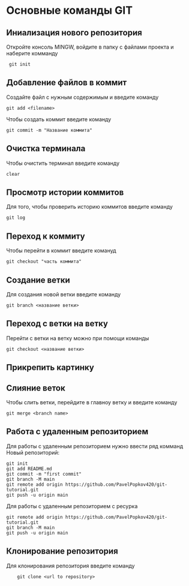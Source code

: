 # Основные команды GIT

## Иниализация нового репозитория 

Откройте консоль MINGW, войдите в папку с файлами проекта и наберите комманду 
```
 git init
```

## Добавление файлов в коммит

Создайте файл с нужным содержимым и введите команду
```
git add <filename>
```
Чтобы создать коммит введите команду
```
git commit -m "Название коммита"
```
## Очистка терминала 

Чтобы очистить терминал введите команду
```
clear
```

## Просмотр истории коммитов 

Для того, чтобы проверить историю коммитов введите команду
```
git log
```
## Переход к коммиту 

Чтобы перейти в коммит введите комануд
```
git checkout "часть коммита"
```
## Создание ветки
Для создания новой ветки введите команду
```
git branch <название ветки>
```

## Переход с ветки на ветку
Перейти с ветки на ветку можно при помощи команды
```
git checkout <название ветки>
```
## Прикрепить картинку 

## Слияние веток

Чтобы слить ветки, перейдите в главноу ветку и введите команду
```
git merge <branch name>
```
 
## Работа с удаленным репозиторием 

Для работы с удаленным репозиторием нужно ввести ряд комманд
Новый репозиторий:
```
git init
git add README.md
git commit -m "first commit"
git branch -M main
git remote add origin https://github.com/PavelPopkov420/git-tutorial.git
git push -u origin main
```
Для работы с удаленным репозиторием с ресурка
```
git remote add origin https://github.com/PavelPopkov420/git-tutorial.git
git branch -M main
git push -u origin main
```
## Клонирование репозитория

Для клонирования репозитория введите команду 
```
    git clone <url to repository>
```